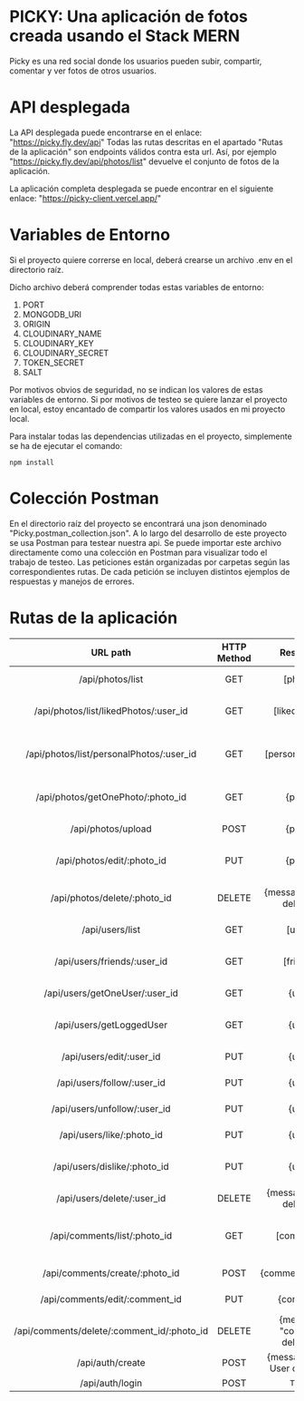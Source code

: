 # PICKY: Una aplicación de fotos creada usando el Stack MERN

Picky es una red social donde los usuarios pueden subir, compartir, comentar y ver fotos de otros usuarios.

# API desplegada

La API desplegada puede encontrarse en el enlace: "https://picky.fly.dev/api"
Todas las rutas descritas en el apartado "Rutas de la aplicación" son endpoints válidos contra esta url. Así, por ejemplo "https://picky.fly.dev/api/photos/list" devuelve el conjunto de fotos de la aplicación. 

La aplicación completa desplegada se puede encontrar en el siguiente enlace: "https://picky-client.vercel.app/"

# Variables de Entorno

Si el proyecto quiere correrse en local, deberá crearse un archivo .env en el directorio raíz. 

Dicho archivo deberá comprender todas estas variables de entorno:

1. PORT
2. MONGODB_URI
3. ORIGIN
4. CLOUDINARY_NAME
5. CLOUDINARY_KEY
6. CLOUDINARY_SECRET
7. TOKEN_SECRET
8. SALT

Por motivos obvios de seguridad, no se indican los valores de estas variables de entorno. Si por motivos de testeo se quiere lanzar el proyecto en local, estoy encantado de compartir los valores usados en mi proyecto local. 

Para instalar todas las dependencias utilizadas en el proyecto, simplemente se ha de ejecutar el comando:
```
npm install
```

# Colección Postman

En el directorio raíz del proyecto se encontrará una json denominado "Picky.postman_collection.json". A lo largo del desarrollo de este proyecto se usa Postman para testear nuestra api. Se puede importar este archivo directamente como una colección en Postman para visualizar todo el trabajo de testeo. Las peticiones están organizadas por carpetas según las correspondientes rutas. De cada petición se incluyen distintos ejemplos de respuestas y manejos de errores.

# Rutas de la aplicación

| URL path                    | HTTP Method       | Response                          | Action                        |
| :--------------------------:|:-----------------:| :--------------------------------:| :----------------------------:|
| /api/photos/list             | GET               | [photos]                           | Get all photos from the DB     |
| /api/photos/list/likedPhotos/:user_id             | GET               | [likedPhotos]                           | Get all liked photos from User     |
| /api/photos/list/personalPhotos/:user_id             | GET               | [personalPhotos]                           | Get all personal photos from User     |
| /api/photos/getOnePhoto/:photo_id             | GET               | {photo}                           | Get single photo from the DB     |
| /api/photos/upload             | POST               | {photo}                           | Create new photo      |
| /api/photos/edit/:photo_id             | PUT               | {photo}                           | Edit single photo from the DB     |
| /api/photos/delete/:photo_id             | DELETE               | {message: 'Photo deleted'}                           | Delete single photo from the DB     |
| /api/users/list             | GET               | [users]                           | Get all users from the DB     |
| /api/users/friends/:user_id             | GET               | [friends]                           | Get all user friends from the DB     |
| /api/users/getOneUser/:user_id    | GET               | {user}                            | Get single user from DB       |
| /api/users/getLoggedUser    | GET               | {user}                            | Get logged (authenticated) user from DB       |
| /api/users/edit/:user_id      | PUT               | {user}                            | Edit one user from DB         |
| /api/users/follow/:user_id      | PUT               | {user}                            | Add User to friends         |
| /api/users/unfollow/:user_id      | PUT               | {user}                            | Unfollow user from friends         |
| /api/users/like/:photo_id      | PUT               | {user}                            | Edit user likes from DB         |
| /api/users/dislike/:photo_id      | PUT               | {user}                            | Dislike photo and edit user likes from DB         |
| /api/users/delete/:user_id     | DELETE            | {message: 'User deleted'}         | Delete a user                 |
| /api/comments/list/:photo_id             | GET               | [comments]                           | Get all comments from one Photo Post     |
| /api/comments/create/:photo_id             | POST               | {commentedPhoto}                           | Create new comment     |
| /api/comments/edit/:comment_id             | PUT               | {comment}                           | Edit single comment     |
| /api/comments/delete/:comment_id/:photo_id             | DELETE               | {message: "comment deleted"}                           | Delete comment     |
| /api/auth/create            | POST              | {message: 'New User created!'}    | Create a new user             |
| /api/auth/login             | POST              | `Token`    | Log user in             |